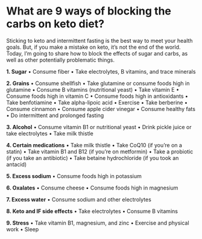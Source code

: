 # What are 9 ways of blocking the carbs on keto diet?

Sticking to keto and intermittent fasting is the best way to meet your health goals. But, if you make a mistake on keto, it’s not the end of the world. Today, I’m going to share how to block the effects of sugar and carbs, as well as other potentially problematic things.

**1\. Sugar** • Consume fiber • Take electrolytes, B vitamins, and trace minerals

**2\. Grains** • Consume shellfish • Take glutamine or consume foods high in glutamine • Consume B vitamins (nutritional yeast) • Take vitamin E • Consume foods high in vitamin C • Consume foods high in antioxidants • Take benfotiamine • Take alpha-lipoic acid • Exercise • Take berberine • Consume cinnamon • Consume apple cider vinegar • Consume healthy fats • Do intermittent and prolonged fasting

**3\. Alcohol** • Consume vitamin B1 or nutritional yeast • Drink pickle juice or take electrolytes • Take milk thistle

**4\. Certain medications** • Take milk thistle • Take CoQ10 (if you’re on a statin) • Take vitamin B1 and B12 (if you’re on metformin) • Take a probiotic (if you take an antibiotic) • Take betaine hydrochloride (if you took an antacid)

**5\. Excess sodium** • Consume foods high in potassium

**6\. Oxalates** • Consume cheese • Consume foods high in magnesium

**7\. Excess water** • Consume sodium and other electrolytes

**8\. Keto and IF side effects** • Take electrolytes • Consume B vitamins

**9\. Stress** • Take vitamin B1, magnesium, and zinc • Exercise and physical work • Sleep